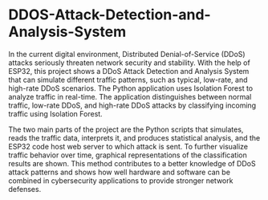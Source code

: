 # DDOS-Attack-Detection-and-Analysis-System
In the current digital environment, Distributed Denial-of-Service (DDoS) attacks seriously threaten network security and stability. With the help of ESP32, this project shows a DDoS Attack Detection and Analysis System that can simulate different traffic patterns, such as typical, low-rate, and high-rate DDoS scenarios. The Python application uses Isolation Forest to analyze traffic in real-time. The application distinguishes between normal traffic, low-rate DDoS, and high-rate DDoS attacks by classifying incoming traffic  using Isolation Forest.

The two main parts of the project are the Python scripts that simulates, reads the traffic data, interprets it, and produces statistical analysis, and the ESP32 code host web server to which attack is sent. To further visualize traffic behavior over time, graphical representations of the classification results are shown. This method contributes to a better knowledge of DDoS attack patterns and shows how well hardware and software can be combined in cybersecurity applications to provide stronger network defenses.


